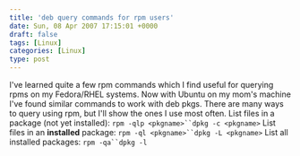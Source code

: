 ```yaml
---
title: 'deb query commands for rpm users'
date: Sun, 08 Apr 2007 17:15:01 +0000
draft: false
tags: [Linux]
categories: [Linux]
type: post
---
```


I've learned quite a few rpm commands which I find useful for querying rpms on my Fedora/RHEL systems. Now with Ubuntu on my mom's machine I've found similar commands to work with deb pkgs. There are many ways to query using rpm, but I'll show the ones I use most often. List files in a package (not yet installed): `rpm -qlp <pkgname>``dpkg -c <pkgname>` List files in an **installed** package: `rpm -ql <pkgname>``dpkg -L <pkgname>` List all installed packages: `rpm -qa``dpkg -l`